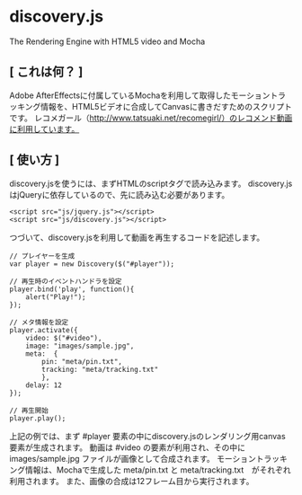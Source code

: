 discovery.js
============

The Rendering Engine with HTML5 video and Mocha

[ これは何？ ]
---------

Adobe AfterEffectsに付属しているMochaを利用して取得したモーショントラッキング情報を、HTML5ビデオに合成してCanvasに書きだすためのスクリプトです。
レコメガール（http://www.tatsuaki.net/recomegirl/）のレコメンド動画に利用しています。

[ 使い方 ]
-------

discovery.jsを使うには、まずHTMLのscriptタグで読み込みます。
discovery.jsはjQueryに依存しているので、先に読み込む必要があります。

    <script src="js/jquery.js"></script>
    <script src="js/discovery.js"></script>

つづいて、discovery.jsを利用して動画を再生するコードを記述します。

    // プレイヤーを生成
    var player = new Discovery($("#player"));
    
    // 再生時のイベントハンドラを設定
    player.bind('play', function(){
        alert("Play!");
    });
        
    // メタ情報を設定
    player.activate({
        video: $("#video"),
        image: "images/sample.jpg",
        meta:  {
            pin: "meta/pin.txt",
            tracking: "meta/tracking.txt"
            },
        delay: 12
    });

    // 再生開始
    player.play();

上記の例では、まず #player 要素の中にdiscovery.jsのレンダリング用canvas要素が生成されます。
動画は #video の要素が利用され、その中に images/sample.jpg ファイルが画像として合成されます。
モーショントラッキング情報は、Mochaで生成した meta/pin.txt と meta/tracking.txt　がそれぞれ利用されます。
また、画像の合成は12フレーム目から実行されます。